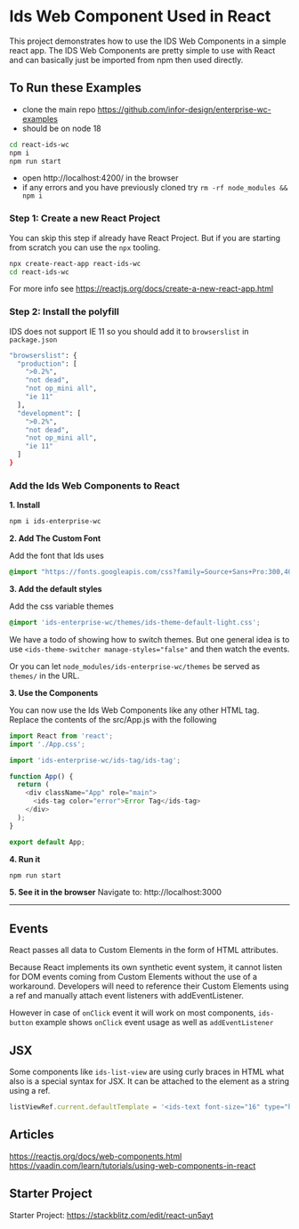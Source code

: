# Ids Web Component Used in React

This project demonstrates how to use the IDS Web Components in a simple react app. The IDS Web Components are pretty simple to use with React and can basically just be imported from npm then used directly.

## To Run these Examples

- clone the main repo https://github.com/infor-design/enterprise-wc-examples
- should be on node 18

```sh
cd react-ids-wc
npm i
npm run start
```

- open http://localhost:4200/ in the browser
- if any errors and you have previously cloned try `rm -rf node_modules && npm i`

### Step 1: Create a new React Project

You can skip this step if already have React Project. But if you are starting from scratch you can use the `npx` tooling.

```bash
npx create-react-app react-ids-wc
cd react-ids-wc
```

For more info see https://reactjs.org/docs/create-a-new-react-app.html

### Step 2: Install the polyfill

IDS does not support IE 11 so you should add it to `browserslist` in `package.json`

```bash
"browserslist": {
  "production": [
    ">0.2%",
    "not dead",
    "not op_mini all",
    "ie 11"
  ],
  "development": [
    ">0.2%",
    "not dead",
    "not op_mini all",
    "ie 11"
  ]
}
```
### Add the Ids Web Components to React

**1. Install**

```bash
npm i ids-enterprise-wc
````

**2. Add The Custom Font**

Add the font that Ids uses

```css
@import "https://fonts.googleapis.com/css?family=Source+Sans+Pro:300,400,600&amp;display=swap";
```

**3. Add the default styles**

Add the css variable themes

```css
@import 'ids-enterprise-wc/themes/ids-theme-default-light.css';
```

We have a todo of showing how to switch themes. But one general idea is to use `<ids-theme-switcher manage-styles="false"` and then watch the events.

Or you can let `node_modules/ids-enterprise-wc/themes` be served as `themes/` in the URL.

**3. Use the Components**

You can now use the Ids Web Components like any other HTML tag. Replace the contents of the src/App.js with the following

```Javascript
import React from 'react';
import './App.css';

import 'ids-enterprise-wc/ids-tag/ids-tag';

function App() {
  return (
    <div className="App" role="main">
      <ids-tag color="error">Error Tag</ids-tag>
    </div>
  );
}

export default App;
```

**4. Run it**

```bash
npm run start
```

**5. See it in the browser**
Navigate to: http://localhost:3000

---

## Events
React passes all data to Custom Elements in the form of HTML attributes.

Because React implements its own synthetic event system, it cannot listen for DOM events coming from Custom Elements without the use of a workaround. Developers will need to reference their Custom Elements using a ref and manually attach event listeners with addEventListener.

However in case of `onClick` event it will work on most components, `ids-button` example shows `onClick` event usage as well as `addEventListener`

## JSX
Some components like `ids-list-view` are using curly braces in HTML what also is a special syntax for JSX.
It can be attached to the element as a string using a ref.

```js
listViewRef.current.defaultTemplate = '<ids-text font-size="16" type="h2">${productName}</ids-text>'
```

## Articles

https://reactjs.org/docs/web-components.html
https://vaadin.com/learn/tutorials/using-web-components-in-react

## Starter Project

Starter Project: https://stackblitz.com/edit/react-un5ayt

